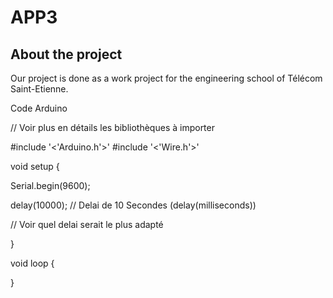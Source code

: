 # APP3
## About the project
<p>Our project is done as a work project for the engineering school of Télécom Saint-Etienne.</p>

<p> Code Arduino <p>
  // Voir plus en détails les bibliothèques à importer <p>
  #include '<'Arduino.h'>'
  #include '<'Wire.h'>' <p>
  void setup {<p>
    Serial.begin(9600);<p>
    delay(10000); // Delai de 10 Secondes (delay(milliseconds))<p>
    // Voir quel delai serait le plus adapté <p>
  }<p>
  void loop {
    
  }
 
